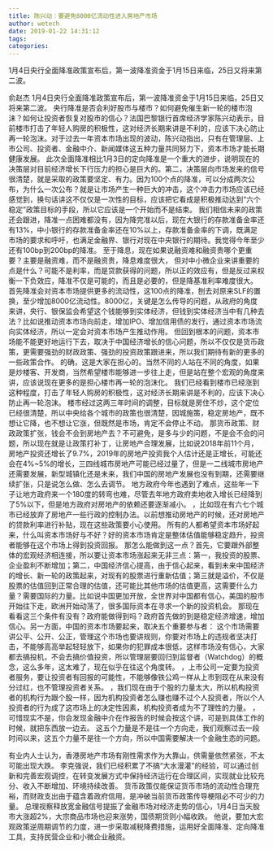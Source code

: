 ```yaml
---
title: 陈兴动：要避免8000亿流动性进入房地产市场
author: wetech
date: 2019-01-22 14:31:12
tags: 
categories: 
---
```

1月4日央行全面降准政策宣布后，第一波降准资金于1月15日来临，25日又将来第二波。
<!-- more -->
俞赵杰
1月4日央行全面降准政策宣布后，第一波降准资金于1月15日来临，25日又将来第二波。
央行降准是否会利好股市与楼市？如何避免催生新一轮的楼市泡沫？如何让投资者恢复对股市的信心？法国巴黎银行首席经济学家陈兴动表示，目前楼市打击了年轻人购房的积极性，这对经济长期来讲是不利的，应该下决心防止再一轮泡沫。对于过去一年资本市场出现的波动，陈兴动指出，只有在管理层、上市公司、投资者、金融中介、新闻媒体这五种力量共同努力下，资本市场才能长期健康发展。
此次全面降准相比1月3日的定向降准是一个重大的进步，说明现在的决策层对目前经济增长下行压力的担心是巨大的。第二，决策层向市场发来的信号很清楚，就是采取的政策要坚定、有力。因为100个点的降准，可以分成两次公布，为什么一次公布？就是让市场产生一种巨大的冲击，这个冲击力市场应该已经感觉到，换句话讲这不仅仅是一次性的目标，应该把它看成是积极推动达到“六个稳定”政策目标的手段，所以它应该是一个开始而不是结束。
我们相信未来的政策还会跟进，降准一点困难都没有，因为降完准以后，现在大银行的存款准备金率还有13%，中小银行的存款准备金率还在10%以上，存款准备金率的下调，既满足市场的要求和呼吁，也满足金融界、银行对现在中央银行的期待。我觉得今年至少还有100bp到200bp的降准。
至于降息，现在如果说融资难和融资贵哪个更重要？主要是融资难，而不是融资贵，降息难度很大，
但对中小微企业来讲重要的点是什么？可能不是利率，而是贷款获得的问题，所以正的效应有，但是反过来权衡一下负效应，降准不仅是可能的，而且是必要的，但是降基准利率难度很大。
首先降准会对资本市场提供更多的流动性，这100点的降准，刨去对原来SLF的置换，至少增加8000亿流动性。8000亿，关键是怎么传导的问题，从政府的角度来讲，央行、银保监会希望这个钱能够到实体经济，但钱到实体经济当中有几种去法？比如说推动资本市场向前走，增加IPO、增加信用债的发行，通过资本市场流向实体经济，所以一定会对资本市场产生推动作用。
但回到根本的问题，资本市场能不能更好地运行下去，取决于中国经济增长的信心问题，所以不仅仅是货币政策，更需要强劲的财政政策、强劲的投资政策跟进来，所以我们期待有新的更多的一些政策合作。
的确，这是大家在担心的。当然不同的人站在不同的角度，如果是炒楼客、开发商，当然希望楼市能够进一步往上走，但是站在整个宏观的角度来讲，应该说现在更多的是担心楼市再一轮的泡沫化。
我们已经看到楼市已经涨到这种程度，打击了年轻人购房的积极性，这对经济长期来讲是不利的，应该下决心防止再一轮泡沫。
楼市经过这两三年时间的调整，目标就是房住不炒，这个定位已经很清楚，所以中央给各个城市的政策也很清楚，因城施策，稳定房地产，既不想让它降，也不想让它涨，但既然是市场，肯定不会停止不动。
那货币政策、财政政策扩张，钱会不会到房地产去？不可避免，是多与少的问题，不是会不会的问题，所以现在就是让政策打补丁，让房地产合理发展，比如说2018年前11个月，房地产投资还增长了9.7%，2019年的房地产投资我个人估计还是正增长，可能还会在4%~5%的增长，三四线城市房地产可能已经过量了，但是一二线城市房地产还需要发展，新型城镇化还是未来，我们中国的房地产发展也没有到期，还需要继续扩张，只是说怎么做、怎么去调节。
地方政府今年也遇到了难点，这些年一下子让地方政府来一个180度的转弯也难，尽管去年地方政府卖地收入增长已经降到了5%以下，但是地方政府对房地产的依赖还要逐渐减小。
，比如现在有六七个城市已经放弃了房地产一些行政的控制办法。以前想推动房地产的时候，还对房地产的贷款利率进行补贴，现在这些政策要小心使用。
所有的人都希望资本市场好起来，什么叫资本市场好与不好？好的资本市场肯定是整体估值能够稳定趋升，投资者能够在这个市场上得到投资回报。
那怎么能做到这一点？首先，它要跟外部整体的宏观经济相连接，所以要让资本市场涨起来无非三点：第一，我投资的股票、企业盈利不断增加；第二，中国经济信心提高，由于信心起来，看到未来中国经济的增长、新一轮的政策起来，对现有的股票进行重新估值；第三就是溢价，不仅是股票的估值回到正常合理的估值，还可能比其他市场的估值更高，这需要什么力量？需要国际的力量。比如说中国更加开放，全世界对中国都有信心，美国的股市开始往下走，欧洲开始动荡了，很多国际资本在寻求一个新的投资机会。
那现在看看这三个条件有没有？政府能做得到吗？政府首先做的到是稳定经济增速，增加信心。另一方面，中国的资本市场要起来，取决五个重要参与者：
这个市场需要讲公平、公开、公正，管理这个市场也要讲规则，你要对市场上的违规者坚决打击，不能够高高举起轻轻放下，如果你的犯罪成本很低，这样市场没有信心，大家都去搞投机，不会去搞价值投资，所以管理层要回归到监督者（Watchdog）的概念，这么多年，这太难了，现在似乎在往这个角度转。
，上市公司一定要为投资者服务，要让投资者有回报的可能性，不能够像铁公鸡一样从上市到现在从来没有分过红，也不管理投资者关系。
，我们现在由于个股的力量太大，所以机构投资者的机构行为跟个股一样，因为机构投资者怎么赚也赚不过个人投资者，所以个人投资者的行为成了这市场上的决定性因素，机构投资者成为不了理性的力量。
，可惜现实不是，你会发现金融中介在作报告的时候会按这个讲，可是到具体工作的时候，就把东西放一边去。
这五个力量是不是往一个方向走，我们观察过去一段时间以来，这五个力量不是往一个方向，所以中国需要解决一个金融生态的问题。
 
 
有业内人士认为，香港房地产市场有刚性需求作为大靠山，供需量依然紧张，不太可能出现大跌。
李克强说，我们已经积累了不搞“大水漫灌”的经验，可以通过创新和完善宏观调控，在转变发展方式中保持经济运行在合理区间，实现就业比较充分、收入不断增加、环境持续改善。
货币政策仅能保证货币市场的流动性合理充裕，而财政支出由于蕴含着政府信用，是冲破当前货币政策传导梗阻必不可少的力量。
总理视察释放宽金融信号提振了金融市场对经济走势的信心，1月4日当天股市大涨超2%，大宗商品市场也迎来涨势，国债期货则小幅收跌。
他说，要加大宏观政策逆周期调节的力度，进一步采取减税降费措施，运用好全面降准、定向降准工具，支持民营企业和小微企业融资。
